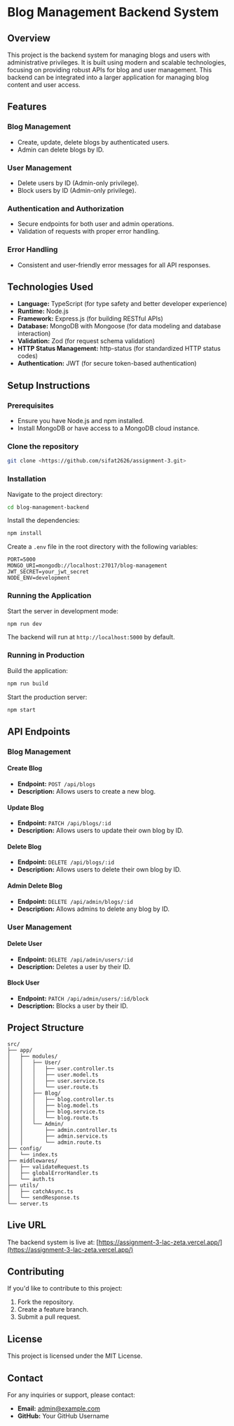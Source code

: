 # Blog Management Backend System

## Overview

This project is the backend system for managing blogs and users with administrative privileges. It is built using modern and scalable technologies, focusing on providing robust APIs for blog and user management. This backend can be integrated into a larger application for managing blog content and user access.

## Features

### Blog Management

- Create, update, delete blogs by authenticated users.
- Admin can delete blogs by ID.

### User Management

- Delete users by ID (Admin-only privilege).
- Block users by ID (Admin-only privilege).

### Authentication and Authorization

- Secure endpoints for both user and admin operations.
- Validation of requests with proper error handling.

### Error Handling

- Consistent and user-friendly error messages for all API responses.

## Technologies Used

- **Language:** TypeScript (for type safety and better developer experience)
- **Runtime:** Node.js
- **Framework:** Express.js (for building RESTful APIs)
- **Database:** MongoDB with Mongoose (for data modeling and database interaction)
- **Validation:** Zod (for request schema validation)
- **HTTP Status Management:** http-status (for standardized HTTP status codes)
- **Authentication:** JWT (for secure token-based authentication)

## Setup Instructions

### Prerequisites

- Ensure you have Node.js and npm installed.
- Install MongoDB or have access to a MongoDB cloud instance.

### Clone the repository

```bash
git clone <https://github.com/sifat2626/assignment-3.git>
```

### Installation

Navigate to the project directory:

```bash
cd blog-management-backend
```

Install the dependencies:

```bash
npm install
```

Create a `.env` file in the root directory with the following variables:

```
PORT=5000
MONGO_URI=mongodb://localhost:27017/blog-management
JWT_SECRET=your_jwt_secret
NODE_ENV=development
```

### Running the Application

Start the server in development mode:

```bash
npm run dev
```

The backend will run at `http://localhost:5000` by default.

### Running in Production

Build the application:

```bash
npm run build
```

Start the production server:

```bash
npm start
```

## API Endpoints

### Blog Management

#### Create Blog

- **Endpoint:** `POST /api/blogs`
- **Description:** Allows users to create a new blog.

#### Update Blog

- **Endpoint:** `PATCH /api/blogs/:id`
- **Description:** Allows users to update their own blog by ID.

#### Delete Blog

- **Endpoint:** `DELETE /api/blogs/:id`
- **Description:** Allows users to delete their own blog by ID.

#### Admin Delete Blog

- **Endpoint:** `DELETE /api/admin/blogs/:id`
- **Description:** Allows admins to delete any blog by ID.

### User Management

#### Delete User

- **Endpoint:** `DELETE /api/admin/users/:id`
- **Description:** Deletes a user by their ID.

#### Block User

- **Endpoint:** `PATCH /api/admin/users/:id/block`
- **Description:** Blocks a user by their ID.

## Project Structure

```
src/
├── app/
│   ├── modules/
│   │   ├── User/
│   │   │   ├── user.controller.ts
│   │   │   ├── user.model.ts
│   │   │   ├── user.service.ts
│   │   │   └── user.route.ts
│   │   ├── Blog/
│   │   │   ├── blog.controller.ts
│   │   │   ├── blog.model.ts
│   │   │   ├── blog.service.ts
│   │   │   └── blog.route.ts
│   │   └── Admin/
│   │       ├── admin.controller.ts
│   │       ├── admin.service.ts
│   │       └── admin.route.ts
├── config/
│   └── index.ts
├── middlewares/
│   ├── validateRequest.ts
│   ├── globalErrorHandler.ts
│   └── auth.ts
├── utils/
│   ├── catchAsync.ts
│   └── sendResponse.ts
└── server.ts
```

## Live URL

The backend system is live at: [https://assignment-3-lac-zeta.vercel.app/](https://assignment-3-lac-zeta.vercel.app/)

## Contributing

If you'd like to contribute to this project:

1. Fork the repository.
2. Create a feature branch.
3. Submit a pull request.

## License

This project is licensed under the MIT License.

## Contact

For any inquiries or support, please contact:

- **Email:** admin@example.com
- **GitHub:** Your GitHub Username
